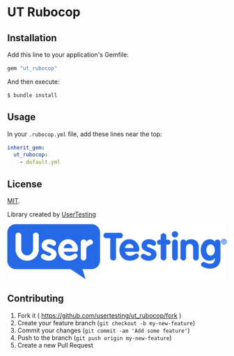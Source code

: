 # UT Rubocop

## Installation

Add this line to your application's Gemfile:

```ruby
gem "ut_rubocop"
```

And then execute:

```ruby
$ bundle install
```

## Usage

In your `.rubocop.yml` file, add these lines near the top:

```yaml
inherit_gem:
  ut_rubocop:
    - default.yml
```

## License

[MIT](LICENSE).

Library created by [UserTesting](https://usertesting.com)

![UserTesting](doc/UserTesting.png)

## Contributing

1. Fork it ( https://github.com/usertesting/ut_rubocop/fork )
2. Create your feature branch (`git checkout -b my-new-feature`)
3. Commit your changes (`git commit -am 'Add some feature'`)
4. Push to the branch (`git push origin my-new-feature`)
5. Create a new Pull Request
